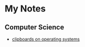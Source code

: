# My Notes

## Computer Science
- [clipboards on operating systems](computer_science/clipboards_in_operating_systems.md)
